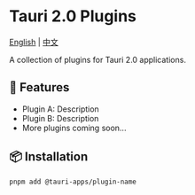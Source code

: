# Tauri 2.0 Plugins

[English](README.md) | [中文](README_ZH.md)

A collection of plugins for Tauri 2.0 applications.

## 🚀 Features

- Plugin A: Description
- Plugin B: Description
- More plugins coming soon...

## 📦 Installation

```bash
pnpm add @tauri-apps/plugin-name
```
